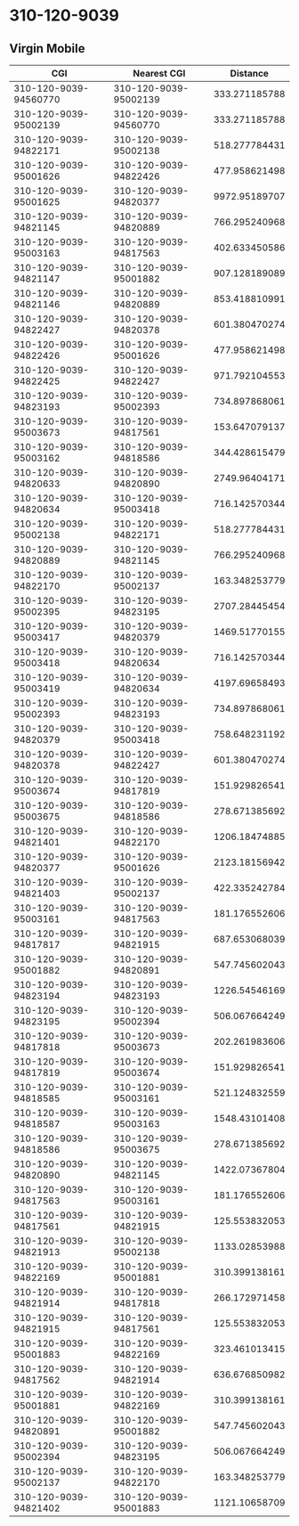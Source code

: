 # 310-120-9039
## Virgin Mobile


| CGI | Nearest CGI | Distance |
|-----|-------------|----------|
| 310-120-9039-94560770 | 310-120-9039-95002139 | 333.271185788 |
| 310-120-9039-95002139 | 310-120-9039-94560770 | 333.271185788 |
| 310-120-9039-94822171 | 310-120-9039-95002138 | 518.277784431 |
| 310-120-9039-95001626 | 310-120-9039-94822426 | 477.958621498 |
| 310-120-9039-95001625 | 310-120-9039-94820377 | 9972.95189707 |
| 310-120-9039-94821145 | 310-120-9039-94820889 | 766.295240968 |
| 310-120-9039-95003163 | 310-120-9039-94817563 | 402.633450586 |
| 310-120-9039-94821147 | 310-120-9039-95001882 | 907.128189089 |
| 310-120-9039-94821146 | 310-120-9039-94820889 | 853.418810991 |
| 310-120-9039-94822427 | 310-120-9039-94820378 | 601.380470274 |
| 310-120-9039-94822426 | 310-120-9039-95001626 | 477.958621498 |
| 310-120-9039-94822425 | 310-120-9039-94822427 | 971.792104553 |
| 310-120-9039-94823193 | 310-120-9039-95002393 | 734.897868061 |
| 310-120-9039-95003673 | 310-120-9039-94817561 | 153.647079137 |
| 310-120-9039-95003162 | 310-120-9039-94818586 | 344.428615479 |
| 310-120-9039-94820633 | 310-120-9039-94820890 | 2749.96404171 |
| 310-120-9039-94820634 | 310-120-9039-95003418 | 716.142570344 |
| 310-120-9039-95002138 | 310-120-9039-94822171 | 518.277784431 |
| 310-120-9039-94820889 | 310-120-9039-94821145 | 766.295240968 |
| 310-120-9039-94822170 | 310-120-9039-95002137 | 163.348253779 |
| 310-120-9039-95002395 | 310-120-9039-94823195 | 2707.28445454 |
| 310-120-9039-95003417 | 310-120-9039-94820379 | 1469.51770155 |
| 310-120-9039-95003418 | 310-120-9039-94820634 | 716.142570344 |
| 310-120-9039-95003419 | 310-120-9039-94820634 | 4197.69658493 |
| 310-120-9039-95002393 | 310-120-9039-94823193 | 734.897868061 |
| 310-120-9039-94820379 | 310-120-9039-95003418 | 758.648231192 |
| 310-120-9039-94820378 | 310-120-9039-94822427 | 601.380470274 |
| 310-120-9039-95003674 | 310-120-9039-94817819 | 151.929826541 |
| 310-120-9039-95003675 | 310-120-9039-94818586 | 278.671385692 |
| 310-120-9039-94821401 | 310-120-9039-94822170 | 1206.18474885 |
| 310-120-9039-94820377 | 310-120-9039-95001626 | 2123.18156942 |
| 310-120-9039-94821403 | 310-120-9039-95002137 | 422.335242784 |
| 310-120-9039-95003161 | 310-120-9039-94817563 | 181.176552606 |
| 310-120-9039-94817817 | 310-120-9039-94821915 | 687.653068039 |
| 310-120-9039-95001882 | 310-120-9039-94820891 | 547.745602043 |
| 310-120-9039-94823194 | 310-120-9039-94823193 | 1226.54546169 |
| 310-120-9039-94823195 | 310-120-9039-95002394 | 506.067664249 |
| 310-120-9039-94817818 | 310-120-9039-95003673 | 202.261983606 |
| 310-120-9039-94817819 | 310-120-9039-95003674 | 151.929826541 |
| 310-120-9039-94818585 | 310-120-9039-95003161 | 521.124832559 |
| 310-120-9039-94818587 | 310-120-9039-95003163 | 1548.43101408 |
| 310-120-9039-94818586 | 310-120-9039-95003675 | 278.671385692 |
| 310-120-9039-94820890 | 310-120-9039-94821145 | 1422.07367804 |
| 310-120-9039-94817563 | 310-120-9039-95003161 | 181.176552606 |
| 310-120-9039-94817561 | 310-120-9039-94821915 | 125.553832053 |
| 310-120-9039-94821913 | 310-120-9039-95002138 | 1133.02853988 |
| 310-120-9039-94822169 | 310-120-9039-95001881 | 310.399138161 |
| 310-120-9039-94821914 | 310-120-9039-94817818 | 266.172971458 |
| 310-120-9039-94821915 | 310-120-9039-94817561 | 125.553832053 |
| 310-120-9039-95001883 | 310-120-9039-94822169 | 323.461013415 |
| 310-120-9039-94817562 | 310-120-9039-94821914 | 636.676850982 |
| 310-120-9039-95001881 | 310-120-9039-94822169 | 310.399138161 |
| 310-120-9039-94820891 | 310-120-9039-95001882 | 547.745602043 |
| 310-120-9039-95002394 | 310-120-9039-94823195 | 506.067664249 |
| 310-120-9039-95002137 | 310-120-9039-94822170 | 163.348253779 |
| 310-120-9039-94821402 | 310-120-9039-95001883 | 1121.10658709 |
